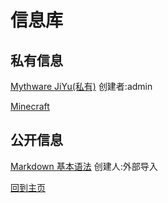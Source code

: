# 信息库

## 私有信息

[Mythware JiYu(私有)](https://lrjlsg.github.io/20221026) 创建者:admin

[Minecraft](https://lrjlsg.github.io/minecraft)

## 公开信息

[Markdown 基本语法](https://markdown.com.cn/basic-syntax/) 创建人:外部导入

[回到主页](https://lrjlsg.github.io)
